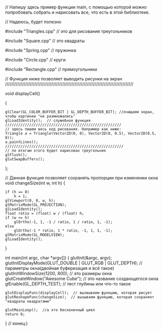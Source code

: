 // Напишу здесь пример функции main, с помощью которой можно попробовать собрать и нарисовать все, что есть в этой библиотеке.

// Надеюсь, будет полезно


#include "Triangles.cpp"  // это для рисования треугольников

#include "Square.cpp"  // это квадраты

#include "Spring.cpp"  // пружинка

#include "Circle.cpp"  // круги

#include "Rectangle.cpp"  // прямоугольники


// Функция ниже позволяет выводить рисунки на экран
///////////////////////////////////////////////////////////////////////////////////


void displayCell()

{

    glClear(GL_COLOR_BUFFER_BIT | GL_DEPTH_BUFFER_BIT); //очищаем экран, чтобы картинки "не размножались"
    glLoadIdentity();  // служебная функция
    /////////////////////////////////////////////////////
    // здесь пишем весь код рисования. Например как ниже:
    Triangle a = Triangle(Vector2D(0, 0), Vector2D(0, 0.5), Vector2D(0.5, 0));
    a.paintLines();
    //////////////////////////////////////////////////////
    // по итогам этого будет нарисован треугольник
    glFlush();
    glutSwapBuffers();
};

// Данная функция позволяет сохранять пропорции при изменении окна
void changeSize(int w, int h)
{

    if (h == 0)
        h = 1;
    glViewport(0, 0, w, h);
    glMatrixMode(GL_PROJECTION);
    glLoadIdentity();
    float ratio = (float) w / (float) h;
    if (w <= h)
        glOrtho(-1, 1, -1 / ratio, 1 / ratio, 1, -1);
    else
        glOrtho(-1 * ratio, 1 * ratio, -1, 1, 1, -1);
    glMatrixMode(GL_MODELVIEW);
    glLoadIdentity();
}

int main(int argc, char *argv[])
{
    glutInit(&argc, argv);
    glutInitDisplayMode(GLUT_DOUBLE | GLUT_RGB | GLUT_DEPTH);  // параметры окна(двойная буферизация и всё такое)
    glutInitWindowSize(1200, 800);  // это размеры окна
    glutCreateWindow("Awesome Cube");  // это название создающегося окна
    glEnable(GL_DEPTH_TEST);  // тест глубины или что-то такое

    glutDisplayFunc(displayCell);  // вызвываем функцию, которая рисует
    glutReshapeFunc(changeSize);  // вызываем функцию, которая сохраняет "квадраты квадратами"

    glutMainLoop();  //а это бесконечный цикл
    return 0;
}
// конец:)
